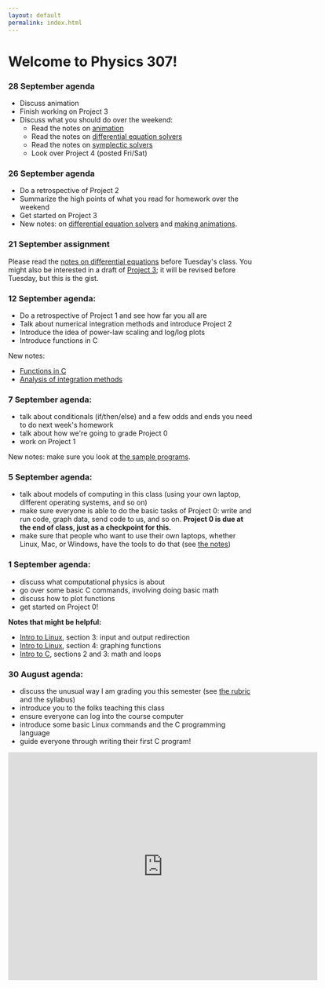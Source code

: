 ```yaml
---
layout: default
permalink: index.html
---
```


<h1> Welcome to Physics 307!</h1>

### 28 September agenda

* Discuss animation
* Finish working on Project 3
* Discuss what you should do over the weekend:
  * Read the notes on <a href="notes/anim.html">animation</a>
  * Read the notes on <a href="notes/DE-notes.pdf">differential equation solvers</a>
  * Read the notes on <a href="notes/symplectic.html">symplectic solvers</a>
  * Look over Project 4 (posted Fri/Sat)



### 26 September agenda

* Do a retrospective of Project 2
* Summarize the high points of what you read for homework over the weekend
* Get started on Project 3
* New notes: on <a href="notes/DE-notes.pdf">differential equation solvers</a> and <a href="notes/anim.html">making animations</a>.

### 21 September assignment

Please read the <a href="notes/DE-notes.pdf">notes on differential equations</a>
before Tuesday's class. You might also be interested in a draft of
<a href="projects/hw3.pdf">Project 3</a>; it will be revised before Tuesday,
but this is the gist.

### 12 September agenda:

* Do a retrospective of Project 1 and see how far you all are
* Talk about numerical integration methods and introduce Project 2
* Introduce the idea of power-law scaling and log/log plots
* Introduce functions in C

New notes:

* <a href="notes/function.c">Functions in C</a>
* <a href="integration-notes.pdf">Analysis of integration methods</a>

### 7 September agenda:

* talk about conditionals (if/then/else) and a few odds and ends you need to 
do next week's homework
* talk about how we're going to grade Project 0
* work on Project 1

New notes: make sure you look at [the sample programs](notes/samples.html).

### 5 September agenda:

* talk about models of computing in this class (using your own laptop, different operating systems, and so on)
* make sure everyone is able to do the basic tasks of Project 0: write and run code, graph data, send code to us, 
and so on. <b>Project 0 is due at the end of class, just as a checkpoint for this.</b>
* make sure that people who want to use their own laptops, whether Linux, Mac, or Windows, have the tools to do that (see [the notes](notes/laptop.html))


### 1 September agenda:

* discuss what computational physics is about
* go over some basic C commands, involving doing basic math
* discuss how to plot functions
* get started on Project 0!

**Notes that might be helpful:**

* [Intro to Linux](notes/linux.html), section 3: input and output redirection
* [Intro to Linux](notes/linux.html), section 4: graphing functions
* [Intro to C](notes/c.html), sections 2 and 3: math and loops


### 30 August agenda:
* discuss the unusual way I am grading you this semester (see <a href="sbg.html">the rubric</a> and the syllabus)
* introduce you to the folks teaching this class
* ensure everyone can log into the course computer
* introduce some basic Linux commands and the C programming language
* guide everyone through writing their first C program!

<iframe width="630" height="465" src="https://www.youtube.com/embed/PrIk6dKcdoU" frameborder="0" allowfullscreen></iframe>
